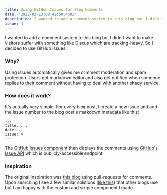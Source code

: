 ```yaml
---
title: Using GitHub Issues for Blog Comments
date: '2022-03-13T08:42:50.450Z'
description: I wanted to add a comment system to this blog but I didn't want to make visitors suffer with something like Disqus which are tracking-heavy. So I decided to use GitHub issues.
issue: 4
---
```


I wanted to add a comment system to this blog but I didn't want to make visitors suffer with something like Disqus which are tracking-heavy. So I decided to use GitHub issues.

### Why?
Using issues automatically gives me comment moderation and spam protection. Users get markdown editor and also get notified when someone replies to their comment without having to deal with another shady service.

### How does it work?
It's actually very simple. For every blog post, I create a new issue and add the issue number to the blog post's markdown metadata like this:
```
---
title: ...
date: ...
issue: 4
---
```

The [GitHub issues component](https://github.com/asadm/asadm.github.io/blob/master/components/github.issues.js) then displays the comments using [GitHub's Issue API](https://docs.github.com/en/rest/reference/issues#list-issue-comments-for-a-repository) which is publicly-accessible endpoint.

### Inspiration
The original inspiration was [this blog](https://ja3k.com/blog/comment) using pull-requests for comments. Upon searching I see a few similar solutions ([like this](https://utteranc.es/)) that other blogs use but I am happy with the custom and simple component I made.